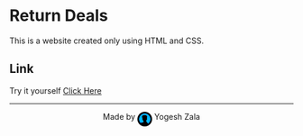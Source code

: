 # Return Deals
This is a website created only using HTML and CSS.
## Link

Try it yourself <a href="https://yogeshzala.github.io/return-deals/">Click Here</a>

<hr>

<p align="center">
    Made by <img src="images/profile-icon.png" width="26" align="top"> Yogesh Zala
</p>
